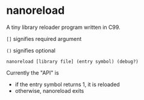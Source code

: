 # nanoreload
A tiny library reloader program written in C99.

`[]` signifies required argument

`()` signifies optional

`nanoreload [library file] (entry symbol) (debug?)`


Currently the "API" is

- if the entry symbol returns 1, it is reloaded
- otherwise, nanoreload exits
